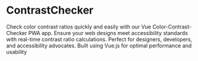 # ContrastChecker
Check color contrast ratios quickly and easily with our Vue Color-Contrast-Checker PWA app. Ensure your web designs meet accessibility standards with real-time contrast ratio calculations. Perfect for designers, developers, and accessibility advocates. Built using Vue.js for optimal performance and usability
